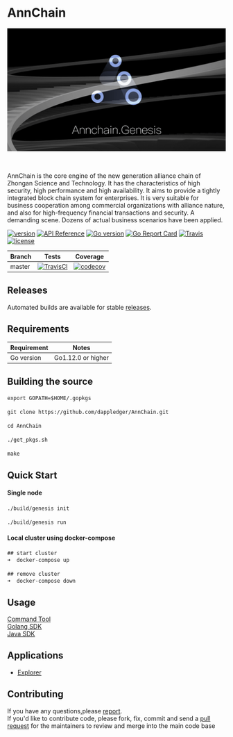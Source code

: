 # AnnChain

![banner](docs/img/ann.png)

<br/>

AnnChain is the core engine of the new generation alliance chain of Zhongan Science and Technology. It has the characteristics of high security, high performance and high availability. It aims to provide a tightly integrated block chain system for enterprises. It is very suitable for business cooperation among commercial organizations with alliance nature, and also for high-frequency financial transactions and security. A demanding scene. Dozens of actual business scenarios have been applied.

[![version](https://img.shields.io/github/v/tag/dappledger/AnnChain.svg?sort=semver)](https://github.com/dappledger/AnnChain/releases/latest)
[![API Reference](https://camo.githubusercontent.com/915b7be44ada53c290eb157634330494ebe3e30a/68747470733a2f2f676f646f632e6f72672f6769746875622e636f6d2f676f6c616e672f6764646f3f7374617475732e737667)](https://godoc.org/github.com/dappledger/AnnChain)
[![Go version](https://img.shields.io/badge/go-1.12.0-blue.svg)](https://github.com/moovweb/gvm)
[![Go Report Card](https://goreportcard.com/badge/github.com/dappledger/AnnChain)](https://goreportcard.com/report/github.com/dappledger/AnnChain)
[![Travis](https://travis-ci.org/dappledger/AnnChain.svg?branch=master)](https://travis-ci.org/dappledger/AnnChain)
[![license](https://img.shields.io/github/license/dappledger/AnnChain.svg)](https://github.com/dappledger/AnnChain/blob/master/LICENSE)

| Branch | Tests                                                                                                                                                | Coverage                                                                                                                             |
| ------ | ---------------------------------------------------------------------------------------------------------------------------------------------------- | ------------------------------------------------------------------------------------------------------------------------------------ |
| master | [![TravisCI](https://travis-ci.org/dappledger/AnnChain.svg?branch=master)](https://travis-ci.org/dappledger/AnnChain)  | [![codecov](https://codecov.io/gh/dappledger/AnnChain/branch/master/graph/badge.svg)](https://codecov.io/gh/dappledger/AnnChain) |



## Releases

Automated builds are available for stable [releases](https://github.com/dappledger/AnnChain/releases).



## Requirements

| Requirement | Notes              |
| ----------- | ------------------ |
| Go version  | Go1.12.0 or higher |


## Building the source 

``` shell
export GOPATH=$HOME/.gopkgs

git clone https://github.com/dappledger/AnnChain.git

cd AnnChain

./get_pkgs.sh

make
```

## Quick Start

#### Single node

``` shell
./build/genesis init

./build/genesis run
```

#### Local cluster using docker-compose

``` shell
## start cluster
➜  docker-compose up

## remove cluster
➜  docker-compose down
```

## Usage

[Command Tool](https://github.com/dappledger/AnnChain/tree/master/docs/cmd.md)
<br/>
[Golang SDK](https://github.com/dappledger/AnnChain-go-sdk)
<br/>
[Java SDK](https://github.com/dappledger/ann-java-sdk)


## Applications

- [Explorer](https://github.com/dappledger/ann-explorer)



## Contributing

If you have any questions,please [report](https://github.com/dappledger/AnnChain/issues).
<br/>
If you'd like to contribute code, please fork, fix, commit and send a [pull request](https://github.com/dappledger/AnnChain/pulls) for the maintainers to review and merge into the main code base






